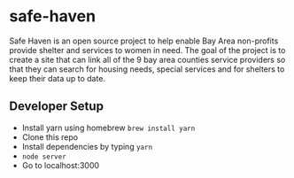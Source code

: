 # safe-haven
Safe Haven is an open source project to help enable Bay Area non-profits provide shelter and services to women in need. The goal of the project is to create a site that can link all of the 9 bay area counties service providers so that they can search for housing needs, special services and for shelters to keep their data up to date. 

## Developer Setup
* Install yarn using homebrew `brew install yarn`
* Clone this repo
* Install dependencies by typing `yarn`
* `node server`
* Go to localhost:3000
